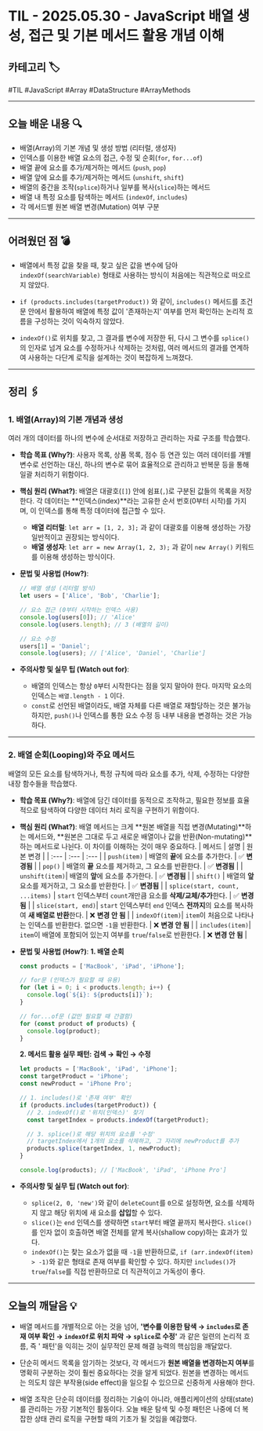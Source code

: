 # TIL - 2025.05.30 - JavaScript 배열 생성, 접근 및 기본 메서드 활용 개념 이해

## 카테고리 🏷️

#TIL #JavaScript #Array #DataStructure #ArrayMethods

---

## 오늘 배운 내용 🔍

- 배열(Array)의 기본 개념 및 생성 방법 (리터럴, 생성자)
- 인덱스를 이용한 배열 요소의 접근, 수정 및 순회(`for`, `for...of`)
- 배열 끝에 요소를 추가/제거하는 메서드 (`push`, `pop`)
- 배열 앞에 요소를 추가/제거하는 메서드 (`unshift`, `shift`)
- 배열의 중간을 조작(`splice`)하거나 일부를 복사(`slice`)하는 메서드
- 배열 내 특정 요소를 탐색하는 메서드 (`indexOf`, `includes`)
- 각 메서드별 원본 배열 변경(Mutation) 여부 구분

---

## 어려웠던 점 💣

* 배열에서 특정 값을 찾을 때, 찾고 싶은 값을 변수에 담아 `indexOf(searchVariable)` 형태로 사용하는 방식이 처음에는 직관적으로 떠오르지 않았다.

* `if (products.includes(targetProduct))` 와 같이, `includes()` 메서드를 조건문 안에서 활용하여 배열에 특정 값이 '존재하는지' 여부를 먼저 확인하는 논리적 흐름을
  구성하는 것이 익숙하지 않았다.

* `indexOf()`로 위치를 찾고, 그 결과를 변수에 저장한 뒤, 다시 그 변수를 `splice()`의 인자로 넘겨 요소를 수정하거나 삭제하는 것처럼, 여러 메서드의 결과를 연계하여 사용하는 다단계 로직을
  설계하는 것이 복잡하게 느껴졌다.

---

## 정리 🖇️

### 1. 배열(Array)의 기본 개념과 생성

여러 개의 데이터를 하나의 변수에 순서대로 저장하고 관리하는 자료 구조를 학습했다.

* **학습 목표 (Why?)**:
  사용자 목록, 상품 목록, 점수 등 연관 있는 여러 데이터를 개별 변수로 선언하는 대신, 하나의 변수로 묶어 효율적으로 관리하고 반복문 등을 통해 일괄 처리하기 위함이다.

* **핵심 원리 (What?)**:
  배열은 대괄호(`[]`) 안에 쉼표(`,`)로 구분된 값들의 목록을 저장한다. 각 데이터는 **인덱스(index)**라는 고유한 순서 번호(0부터 시작)를 가지며, 이 인덱스를 통해 특정 데이터에 접근할 수
  있다.
    * **배열 리터럴**: `let arr = [1, 2, 3];` 과 같이 대괄호를 이용해 생성하는 가장 일반적이고 권장되는 방식이다.
    * **배열 생성자**: `let arr = new Array(1, 2, 3);` 과 같이 `new Array()` 키워드를 이용해 생성하는 방식이다.

* **문법 및 사용법 (How?)**:
  ```javascript
  // 배열 생성 (리터럴 방식)
  let users = ['Alice', 'Bob', 'Charlie'];

  // 요소 접근 (0부터 시작하는 인덱스 사용)
  console.log(users[0]); // 'Alice'
  console.log(users.length); // 3 (배열의 길이)

  // 요소 수정
  users[1] = 'Daniel';
  console.log(users); // ['Alice', 'Daniel', 'Charlie']
  ```

* **주의사항 및 실무 팁 (Watch out for)**:
    * 배열의 인덱스는 항상 `0`부터 시작한다는 점을 잊지 말아야 한다. 마지막 요소의 인덱스는 `배열.length - 1` 이다.
    * `const`로 선언된 배열이라도, 배열 자체를 다른 배열로 재할당하는 것은 불가능하지만, `push()`나 인덱스를 통한 요소 수정 등 내부 내용을 변경하는 것은 가능하다.

---

### 2. 배열 순회(Looping)와 주요 메서드

배열의 모든 요소를 탐색하거나, 특정 규칙에 따라 요소를 추가, 삭제, 수정하는 다양한 내장 함수들을 학습했다.

* **학습 목표 (Why?)**:
  배열에 담긴 데이터를 동적으로 조작하고, 필요한 정보를 효율적으로 탐색하여 다양한 데이터 처리 로직을 구현하기 위함이다.

* **핵심 원리 (What?)**:
  배열 메서드는 크게 **원본 배열을 직접 변경(Mutating)**하는 메서드와, **원본은 그대로 두고 새로운 배열이나 값을 반환(Non-mutating)**하는 메서드로 나뉜다. 이 차이를 이해하는 것이 매우
  중요하다.
  | 메서드 | 설명 | 원본 변경 |
  | :--- | :--- | :--- |
  | `push(item)` | 배열의 **끝**에 요소를 추가한다. | ✅ **변경됨** |
  | `pop()` | 배열의 **끝** 요소를 제거하고, 그 요소를 반환한다. | ✅ **변경됨** |
  | `unshift(item)`| 배열의 **앞**에 요소를 추가한다. | ✅ **변경됨** |
  | `shift()` | 배열의 **앞** 요소를 제거하고, 그 요소를 반환한다. | ✅ **변경됨** |
  | `splice(start, count, ...items)` | `start` 인덱스부터 `count`개만큼 요소를 **삭제/교체/추가**한다. | ✅ **변경됨** |
  | `slice(start, end)`| `start` 인덱스부터 `end` 인덱스 **전까지**의 요소를 복사하여 **새 배열로 반환**한다. | ❌ **변경 안 됨** |
  | `indexOf(item)`| `item`이 처음으로 나타나는 인덱스를 반환한다. 없으면 `-1`을 반환한다. | ❌ **변경 안 됨** |
  | `includes(item)`| `item`이 배열에 포함되어 있는지 여부를 `true`/`false`로 반환한다. | ❌ **변경 안 됨** |

* **문법 및 사용법 (How?)**:
  **1. 배열 순회**
  ```javascript
  const products = ['MacBook', 'iPad', 'iPhone'];

  // for문 (인덱스가 필요할 때 유용)
  for (let i = 0; i < products.length; i++) {
    console.log(`${i}: ${products[i]}`);
  }

  // for...of문 (값만 필요할 때 간결함)
  for (const product of products) {
    console.log(product);
  }
  ```

  **2. 메서드 활용 실무 패턴: 검색 → 확인 → 수정**
  ```javascript
  let products = ['MacBook', 'iPad', 'iPhone'];
  const targetProduct = 'iPhone';
  const newProduct = 'iPhone Pro';

  // 1. includes()로 '존재 여부' 확인
  if (products.includes(targetProduct)) {
    // 2. indexOf()로 '위치(인덱스)' 찾기
    const targetIndex = products.indexOf(targetProduct);

    // 3. splice()로 해당 위치의 요소를 '수정'
    // targetIndex에서 1개의 요소를 삭제하고, 그 자리에 newProduct를 추가
    products.splice(targetIndex, 1, newProduct);
  }

  console.log(products); // ['MacBook', 'iPad', 'iPhone Pro']
  ```

* **주의사항 및 실무 팁 (Watch out for)**:
    * `splice(2, 0, 'new')`와 같이 `deleteCount`를 `0`으로 설정하면, 요소를 삭제하지 않고 해당 위치에 새 요소를 **삽입**할 수 있다.
    * `slice()`는 `end` 인덱스를 생략하면 `start`부터 배열 끝까지 복사한다. `slice()`를 인자 없이 호출하면 배열 전체를 얕게 복사(shallow copy)하는 효과가 있다.
    * `indexOf()`는 찾는 요소가 없을 때 `-1`을 반환하므로, `if (arr.indexOf(item) > -1)`와 같은 형태로 존재 여부를 확인할 수 있다. 하지만 `includes()`가
      `true`/`false`를 직접 반환하므로 더 직관적이고 가독성이 좋다.

---

## 오늘의 깨달음 💡

* 배열 메서드를 개별적으로 아는 것을 넘어, **'변수를 이용한 탐색 → `includes`로 존재 여부 확인 → `indexOf`로 위치 파악 → `splice`로 수정'** 과 같은 일련의 논리적 흐름, 즉 '
  패턴'을 익히는 것이 실무적인 문제 해결 능력의 핵심임을 깨달았다.

* 단순히 메서드 목록을 암기하는 것보다, 각 메서드가 **원본 배열을 변경하는지 여부**를 명확히 구분하는 것이 훨씬 중요하다는 것을 알게 되었다. 원본을 변경하는 메서드는 의도치 않은 부작용(side
  effect)을 일으킬 수 있으므로 신중하게 사용해야 한다.

* 배열 조작은 단순히 데이터를 정리하는 기술이 아니라, 애플리케이션의 상태(state)를 관리하는 가장 기본적인 활동이다. 오늘 배운 탐색 및 수정 패턴은 나중에 더 복잡한 상태 관리 로직을 구현할 때의 기초가 될
  것임을 예감했다.